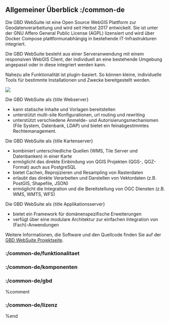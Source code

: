 ## Allgemeiner Überblick :/common-de

Die GBD WebSuite ist eine Open Source WebGIS Plattform zur Geodatenverarbeitung und wird seit Herbst 2017 entwickelt. Sie ist unter der GNU Affero General Public License (AGPL) lizensiert und wird über Docker Compose plattformunabhängig in bestehende IT-Infrastrukturen integriert.

Die GBD WebSuite besteht aus einer Serveranwendung mit einem responsiven WebGIS Client, der individuell an eine bestehende Umgebung angepasst oder in diese integriert werden kann. 

Nahezu alle Funktionalität ist plugin-basiert. So können kleine, individuelle Tools für bestimmte Installationen und Zwecke bereitgestellt werden. 

![](uebersicht.png)

Die GBD WebSuite als {title Webserver}

  *  kann statische Inhalte und Vorlagen bereitstellen
  *  unterstützt multi-site Konfigurationen, url routing und rewriting
  *  unterstützt verschiedene Anmelde- und Autorisierungsmechanismen (File System, Datenbank, LDAP) und bietet ein feinabgestimmtes Rechtemanagement.

Die GBD WebSuite als {title Kartenserver}

  *  kombiniert unterschiedliche Quellen (WMS, Tile Server und Datenbanken) in einer Karte
  *  ermöglicht das direkte Einbindung von QGIS Projekten (QGS-, QGZ-Format) auch aus PostgreSQL 
  *  bietet Cachen, Reprojizieren und Resampling von Rasterdaten
  *  erlaubt das direkte Verarbeiten und Darstellen von Vektordaten (z.B. PostGIS, Shapefile, JSON)
  *  ermöglicht die Integration und die Bereitstellung von OGC Diensten (z.B. WMS, WMTS, WFS)

Die GBD WebSuite als {title Applikationsserver}

  *  bietet ein Framework für domänenspezifische Erweiterungen
  *  verfügt über eine modulare Architektur zur einfachen Integration von (Fach)-Anwendungen

Weitere Informationen, die Software und den Quellcode finden Sie auf der [GBD WebSuite Projektseite](https://gbd-websuite.de/).

### :/common-de/funktionalitaet
### :/common-de/komponenten
### :/common-de/gbd
%comment
### :/common-de/lizenz
%end

